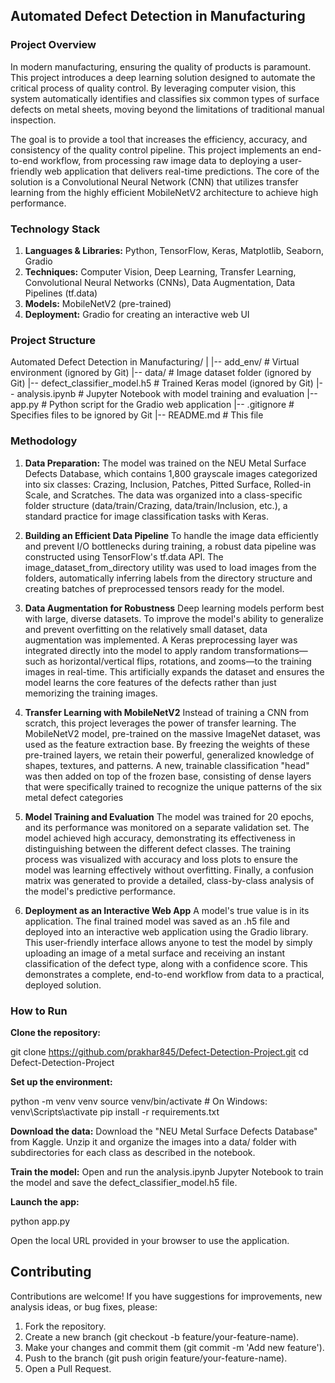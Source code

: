 ## Automated Defect Detection in Manufacturing

### Project Overview
In modern manufacturing, ensuring the quality of products is paramount. This project introduces a deep learning solution designed to automate the critical process of quality control. By leveraging computer vision, this system automatically identifies and classifies six common types of surface defects on metal sheets, moving beyond the limitations of traditional manual inspection.

The goal is to provide a tool that increases the efficiency, accuracy, and consistency of the quality control pipeline. This project implements an end-to-end workflow, from processing raw image data to deploying a user-friendly web application that delivers real-time predictions. The core of the solution is a Convolutional Neural Network (CNN) that utilizes transfer learning from the highly efficient MobileNetV2 architecture to achieve high performance.


### Technology Stack 
1. **Languages & Libraries:** Python, TensorFlow, Keras, Matplotlib, Seaborn, Gradio
2. **Techniques:** Computer Vision, Deep Learning, Transfer Learning, Convolutional Neural Networks (CNNs), Data Augmentation, Data Pipelines (tf.data)
3. **Models:** MobileNetV2 (pre-trained)
4. **Deployment:** Gradio for creating an interactive web UI

### Project Structure
Automated Defect Detection in Manufacturing/
|
|-- add_env/                    # Virtual environment (ignored by Git)
|-- data/                       # Image dataset folder (ignored by Git)
|-- defect_classifier_model.h5  # Trained Keras model (ignored by Git)
|-- analysis.ipynb              # Jupyter Notebook with model training and evaluation
|-- app.py                      # Python script for the Gradio web application
|-- .gitignore                  # Specifies files to be ignored by Git
|-- README.md                   # This file

### Methodology
1. **Data Preparation:** The model was trained on the NEU Metal Surface Defects Database, which contains 1,800 grayscale images categorized into six classes: Crazing, Inclusion, Patches, Pitted Surface, Rolled-in Scale, and Scratches. The data was organized into a class-specific folder structure (data/train/Crazing, data/train/Inclusion, etc.), a standard practice for image classification tasks with Keras.

2. **Building an Efficient Data Pipeline** To handle the image data efficiently and prevent I/O bottlenecks during training, a robust data pipeline was constructed using TensorFlow's tf.data API. The image_dataset_from_directory utility was used to load images from the folders, automatically inferring labels from the directory structure and creating batches of preprocessed tensors ready for the model.

3. **Data Augmentation for Robustness** Deep learning models perform best with large, diverse datasets. To improve the model's ability to generalize and prevent overfitting on the relatively small dataset, data augmentation was implemented. A Keras preprocessing layer was integrated directly into the model to apply random transformations—such as horizontal/vertical flips, rotations, and zooms—to the training images in real-time. This artificially expands the dataset and ensures the model learns the core features of the defects rather than just memorizing the training images.

4. **Transfer Learning with MobileNetV2** Instead of training a CNN from scratch, this project leverages the power of transfer learning. The MobileNetV2 model, pre-trained on the massive ImageNet dataset, was used as the feature extraction base. By freezing the weights of these pre-trained layers, we retain their powerful, generalized knowledge of shapes, textures, and patterns. A new, trainable classification "head" was then added on top of the frozen base, consisting of dense layers that were specifically trained to recognize the unique patterns of the six metal defect categories

5. **Model Training and Evaluation** The model was trained for 20 epochs, and its performance was monitored on a separate validation set. The model achieved high accuracy, demonstrating its effectiveness in distinguishing between the different defect classes. The training process was visualized with accuracy and loss plots to ensure the model was learning effectively without overfitting. Finally, a confusion matrix was generated to provide a detailed, class-by-class analysis of the model's predictive performance.

6. **Deployment as an Interactive Web App** A model's true value is in its application. The final trained model was saved as an .h5 file and deployed into an interactive web application using the Gradio library. This user-friendly interface allows anyone to test the model by simply uploading an image of a metal surface and receiving an instant classification of the defect type, along with a confidence score. This demonstrates a complete, end-to-end workflow from data to a practical, deployed solution.

### How to Run
**Clone the repository:**

git clone https://github.com/prakhar845/Defect-Detection-Project.git
cd Defect-Detection-Project

**Set up the environment:**

python -m venv venv
source venv/bin/activate  # On Windows: venv\Scripts\activate
pip install -r requirements.txt

**Download the data:** Download the "NEU Metal Surface Defects Database" from Kaggle. Unzip it and organize the images into a data/ folder with subdirectories for each class as described in the notebook.

**Train the model:** Open and run the analysis.ipynb Jupyter Notebook to train the model and save the defect_classifier_model.h5 file.

**Launch the app:**

python app.py

Open the local URL provided in your browser to use the application.

## Contributing
Contributions are welcome! If you have suggestions for improvements, new analysis ideas, or bug fixes, please:

1. Fork the repository.
2. Create a new branch (git checkout -b feature/your-feature-name).
3. Make your changes and commit them (git commit -m 'Add new feature').
4. Push to the branch (git push origin feature/your-feature-name).
5. Open a Pull Request.